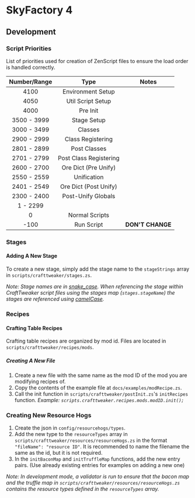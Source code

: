 # SkyFactory 4

## Development

### Script Priorities
List of priorities used for creation of ZenScript files to ensure the load order is handled correctly.

| Number/Range      | Type                          | Notes             |
| :---------------: | :---------------------------: | :---------------: |
| 4100              | Environment Setup             | 
| 4050              | Util Script Setup             |
| 4000              | Pre Init                      |
| 3500 - 3999       | Stage Setup                   |
| 3000 - 3499       | Classes                       |
| 2900 - 2999       | Class Registering             |
| 2801 - 2899       | Post Classes                  |
| 2701 - 2799       | Post Class Registering        |
| 2600 - 2700       | Ore Dict (Pre Unify)          |
| 2550 - 2559       | Unification                   |
| 2401 - 2549       | Ore Dict (Post Unify)         |
| 2300 - 2400       | Post-Unify Globals            |
| 1 - 2299          |                               |
| 0                 | Normal Scripts                |
| -100              | Run Script                    | **DON'T CHANGE** |

### Stages
#### Adding A New Stage
To create a new stage, simply add the stage name to the `stageStrings` array in `scripts/crafttweaker/stages.zs`.

*Note: Stage names are in [snake_case](https://en.wikipedia.org/wiki/Snake_case). When referencing the stage within CraftTweaker script files using the stages map (`stages.stageName`) the stages are referenced using [camelCase](https://en.wikipedia.org/wiki/Camel_case).*

### Recipes
#### Crafting Table Recipes
Crafting table recipes are organized by mod id. Files are located in `scripts/crafttweaker/recipes/mods`.

##### Creating A New File
1. Create a new file with the same name as the mod ID of the mod you are modifying recipes of.
2. Copy the contents of the example file at `docs/examples/modRecipe.zs`.
3. Call the init function in `scripts/crafttweaker/postInit.zs`'s `initRecipes` function. *Example: `scripts.crafttweaker.recipes.mods.modID.init();`*

### Creating New Resource Hogs
1. Create the json in `config/resourcehogs/types`.
2. Add the new type to the `resourceTypes` array in `scripts/crafttweaker/resources/resourceHogs.zs` in the format `"fileName": "resource ID"`. It is recommended to name the filename the same as the id, but it is not required.
3. In the `initBaconMap` and `initTruffleMap` functions, add the new entry pairs. (Use already existing entries for examples on adding a new one)

*Note: In development mode, a validator is run to ensure that the bacon map and the truffle map in `scripts/crafttweaker/resources/resourceHogs.zs` contains the resource types defined in the `resourceTypes` array.*
